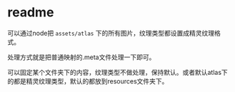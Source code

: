 # readme

可以通过node把 `assets/atlas` 下的所有图片，纹理类型都设置成精灵纹理格式。

处理方式就是把普通映射的.meta文件处理一下即可。

可以固定某个文件夹下的内容，纹理类型不做处理，保持默认。或者默认atlas下的都是精灵纹理类型，默认的都放到resources文件夹下。